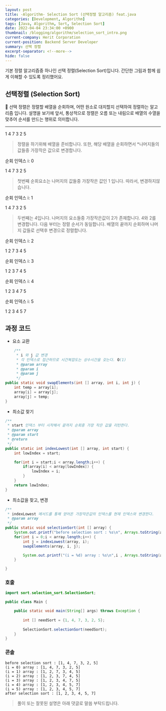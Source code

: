 ```yaml
---
layout: post
title: -Algorithm- Selection Sort (선택정렬 알고리즘) feat.java
categories: [Development, Algorithm]
tags: [Java, Algorithm, Sort, Selection Sort]
date: 2022-04-04 23:34:00 +0900
thumbnail: /blogging/algorithm/selection_sort_intro.png
current-company: Herit Corporation
current-position: Backend Server Developer
summary: 선택 정렬
excerpt-separator: <!--more-->
hide: false
---
```

기본 정렬 알고리즘중 하나인 선택 정렬(Selection Sort)입니다.
간단한 그림과 함께 쉽게 이해할 수 있도록 정리했어요.
<!--more-->


## 선택정렬 (Selection Sort)


🌸 선택 정렬은 정렬할 배열을 순회하며, 어떤 원소로 대치할지 선택하여 정렬하는 알고리즘 입니다.
설명을 보기에 앞서, 통상적으로 정렬은 오름 또는 내림으로 배열의 수열을 맞추어 순서를 만드는 행위로 의미합니다.

---
  
  
  

<div class="array">
    <span>1</span>
    <span>4</span>
    <span>7</span>
    <span>3</span>
    <span>2</span>
    <span>5</span>
</div>


> 정렬을 하기위해 배열을 준비합니다. 또한, 해당 배열을 순회하면서 *나머지들의 값들중 가장작은 값으로 변경합니다.

순회 인덱스 i: 0

<div class="array">
    <span class="current">1</span>
    <span>4</span>
    <span>7</span>
    <span>3</span>
    <span>2</span>
    <span>5</span>
</div>

> 첫번째 순회요소는 나머지의 값들중 가장작은 값인 1 입니다. 따라서, 변경하지않습니다.

순회 인덱스 i: 1

<div class="array">
    <span class="over">1</span>
    <span class="current">4</span>
    <span>7</span>
    <span>3</span>
    <span class="target">2</span>
    <span>5</span>
</div>

> 두번째는 4입니다. 나머지의 요소들중 가장작은값이 2가 존재합니다. 4와 2를 변경합니다. 다음 부터는 정렬 순서가 동일합니다. 배열의 끝까지 순회하며 나머지 값들로 선택후 변경으로 정렬합니다.

순회 인덱스 i: 2

<div class="array">
    <span class="over">1</span>
    <span class="over">2</span>
    <span class="current">7</span>
    <span class="target">3</span>
    <span>4</span>
    <span>5</span>
</div>

순회 인덱스 i: 3

<div class="array">
    <span class="over">1</span>
    <span class="over">2</span>
    <span class="over">3</span>
    <span class="current">7</span>
    <span class="target">4</span>
    <span>5</span>
</div>

순회 인덱스 i: 4

<div class="array">
    <span class="over">1</span>
    <span class="over">2</span>
    <span class="over">3</span>
    <span class="over">4</span>
    <span class="current">7</span>
    <span class="target">5</span>
</div>

순회 인덱스 i: 5

<div class="array">
    <span class="over">1</span>
    <span class="over">2</span>
    <span class="over">3</span>
    <span class="over">4</span>
    <span class="over">5</span>
    <span class="over">7</span>
</div>

## 과정 코드

* 요소 교환
```java
    /**
     * i 와 j 값 변경
     * 각 인덱스로 접근하므로 시간복잡도는 상수시간을 갖는다. O(1)
     * @param array
     * @param i
     * @param j
     */
public static void swapElements(int [] array, int i, int j) {
    int temp = array[i];
    array[i] = array[j];
    array[j] = temp;
}
```

* 최소값 찾기
```java
/**
 * start 인덱스 부터 시작해서 끝까지 순회중 가장 작은 값을 리턴한다.
 * @param array
 * @param start
 * @return
 */
public static int indexLowest(int [] array, int start) {
    int lowIndex = start;

    for(int i = start;i < array.length;i++) {
        if(array[i] < array[lowIndex]) {
            lowIndex = i;
        }
    }
    return lowIndex;
}
```

* 최소값을 찾고, 변경
```java
/**
 * indexLowest 메서드를 통해 얻어온 가장작은값의 인덱스를 현재 인덱스와 변경한다.
 * @param array
 */
public static void selectionSort(int [] array) {
    System.out.printf("before selection sort : %s\n", Arrays.toString(array));
    for(int i = 0;i < array.length;i++) {
        int j = indexLowest(array, i);
        swapElements(array, i, j);

        System.out.printf("(i = %d) array : %s\n",i , Arrays.toString(array));
    }

}
```

### 호출

```java
import sort.selection_sort.SelectionSort;

public class Main {

    public static void main(String[] args) throws Exception {
    
        int [] needSort = {1, 4, 7, 3, 2, 5};
        
        SelectionSort.selectionSort(needSort);
    }
}
```

### 콘솔
```
before selection sort : [1, 4, 7, 3, 2, 5]
(i = 0) array : [1, 4, 7, 3, 2, 5]
(i = 1) array : [1, 2, 7, 3, 4, 5]
(i = 2) array : [1, 2, 3, 7, 4, 5]
(i = 3) array : [1, 2, 3, 4, 7, 5]
(i = 4) array : [1, 2, 3, 4, 5, 7]
(i = 5) array : [1, 2, 3, 4, 5, 7]
after selection sort : [1, 2, 3, 4, 5, 7]
```

> 풀이 또는 잘못된 설명은 아래 댓글로 말씀 부탁드립니다.

